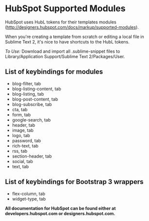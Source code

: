 # HubSpot Supported Modules

HubSpot uses HubL tokens for their templates modules (http://designers.hubspot.com/docs/markup/supported-modules). 

When you're creating a template from scratch or editing a local file in Sublime Text 2, it's nice to have shortcuts to the HubL tokens. 

*To Use:* Download and import all .sublime-snippet files to Library/Application Support/Sublime Text 2/Packages/User.  

## List of keybindings for modules
- blog-filter, tab 
- blog-listing-content, tab
- blog-listing, tab
- blog-post-content, tab
- blog-subscribe, tab
- cta, tab
- form, tab
- google-search, tab
- header, tab
- image, tab
- logo, tab
- password, tab
- rich-text, tab
- rss, tab
- section-header, tab
- social, tab
- text, tab

## List of keybindings for Bootstrap 3 wrappers
- flex-column, tab
- widget-type, tab

**All documentation for HubSpot can be found either at developers.hubspot.com or designers.hubspot.com.**

